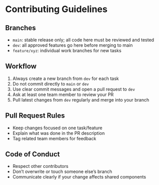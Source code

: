 # Contributing Guidelines

## Branches
- `main`: stable release only; all code here must be reviewed and tested
- `dev`: all approved features go here before merging to main
- `feature/xyz`: individual work branches for new tasks

## Workflow
1. Always create a new branch from `dev` for each task
2. Do not commit directly to `main` or `dev`
3. Use clear commit messages and open a pull request to `dev`
4. Ask at least one team member to review your PR
5. Pull latest changes from `dev` regularly and merge into your branch

## Pull Request Rules
- Keep changes focused on one task/feature
- Explain what was done in the PR description
- Tag related team members for feedback

## Code of Conduct
- Respect other contributors
- Don’t overwrite or touch someone else’s branch
- Communicate clearly if your change affects shared components
